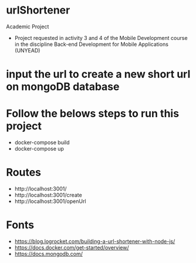# urlShortener
Academic Project
- Project requested in activity 3 and 4 of the Mobile Development course in the discipline Back-end Development for Mobile Applications (UNYEAD)

# input the url to create a new short url on mongoDB database

# Follow the belows steps to run this project
- docker-compose build
- docker-compose up

# Routes
- http://localhost:3001/
- http://localhost:3001/create
- http://localhost:3001/openUrl

# Fonts
- https://blog.logrocket.com/building-a-url-shortener-with-node-js/
- https://docs.docker.com/get-started/overview/
- https://docs.mongodb.com/

